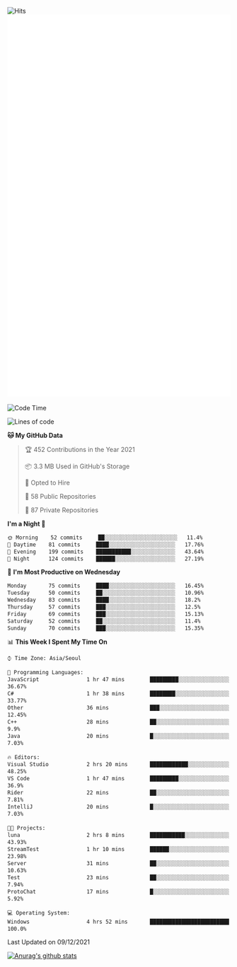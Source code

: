 ![Hits](https://hits.seeyoufarm.com/api/count/incr/badge.svg?url=https%3A%2F%2Fgithub.com%2Fkokose1234&count_bg=%2379C83D&title_bg=%23555555&icon=apple.svg&icon_color=%23E7E7E7&title=hits&edge_flat=false)
<br/>
![Metrics](https://github.com/kokose1234/kokose1234/blob/main/github-metrics.svg)

<!--START_SECTION:waka-->
![Code Time](http://img.shields.io/badge/Code%20Time-336%20hrs%2034%20mins-blue)

![Lines of code](https://img.shields.io/badge/From%20Hello%20World%20I%27ve%20Written-9%20Million%20lines%20of%20code-blue)

**🐱 My GitHub Data** 

> 🏆 452 Contributions in the Year 2021
 > 
> 📦 3.3 MB Used in GitHub's Storage 
 > 
> 💼 Opted to Hire
 > 
> 📜 58 Public Repositories 
 > 
> 🔑 87 Private Repositories  
 > 
**I'm a Night 🦉** 

```text
🌞 Morning    52 commits     ██░░░░░░░░░░░░░░░░░░░░░░░   11.4% 
🌆 Daytime    81 commits     ████░░░░░░░░░░░░░░░░░░░░░   17.76% 
🌃 Evening    199 commits    ███████████░░░░░░░░░░░░░░   43.64% 
🌙 Night      124 commits    ██████░░░░░░░░░░░░░░░░░░░   27.19%

```
📅 **I'm Most Productive on Wednesday** 

```text
Monday       75 commits     ████░░░░░░░░░░░░░░░░░░░░░   16.45% 
Tuesday      50 commits     ██░░░░░░░░░░░░░░░░░░░░░░░   10.96% 
Wednesday    83 commits     ████░░░░░░░░░░░░░░░░░░░░░   18.2% 
Thursday     57 commits     ███░░░░░░░░░░░░░░░░░░░░░░   12.5% 
Friday       69 commits     ███░░░░░░░░░░░░░░░░░░░░░░   15.13% 
Saturday     52 commits     ██░░░░░░░░░░░░░░░░░░░░░░░   11.4% 
Sunday       70 commits     ███░░░░░░░░░░░░░░░░░░░░░░   15.35%

```


📊 **This Week I Spent My Time On** 

```text
⌚︎ Time Zone: Asia/Seoul

💬 Programming Languages: 
JavaScript               1 hr 47 mins        █████████░░░░░░░░░░░░░░░░   36.67% 
C#                       1 hr 38 mins        ████████░░░░░░░░░░░░░░░░░   33.77% 
Other                    36 mins             ███░░░░░░░░░░░░░░░░░░░░░░   12.45% 
C++                      28 mins             ██░░░░░░░░░░░░░░░░░░░░░░░   9.9% 
Java                     20 mins             █░░░░░░░░░░░░░░░░░░░░░░░░   7.03%

🔥 Editors: 
Visual Studio            2 hrs 20 mins       ████████████░░░░░░░░░░░░░   48.25% 
VS Code                  1 hr 47 mins        █████████░░░░░░░░░░░░░░░░   36.9% 
Rider                    22 mins             ██░░░░░░░░░░░░░░░░░░░░░░░   7.81% 
IntelliJ                 20 mins             █░░░░░░░░░░░░░░░░░░░░░░░░   7.03%

🐱‍💻 Projects: 
luna                     2 hrs 8 mins        ███████████░░░░░░░░░░░░░░   43.93% 
StreamTest               1 hr 10 mins        ██████░░░░░░░░░░░░░░░░░░░   23.98% 
Server                   31 mins             ██░░░░░░░░░░░░░░░░░░░░░░░   10.63% 
Test                     23 mins             ██░░░░░░░░░░░░░░░░░░░░░░░   7.94% 
ProtoChat                17 mins             █░░░░░░░░░░░░░░░░░░░░░░░░   5.92%

💻 Operating System: 
Windows                  4 hrs 52 mins       █████████████████████████   100.0%

```


 Last Updated on 09/12/2021
<!--END_SECTION:waka-->

[![Anurag's github stats](https://github-readme-stats.vercel.app/api?username=kokose1234&theme=dracula)](https://github.com/anuraghazra/github-readme-stats)



	
